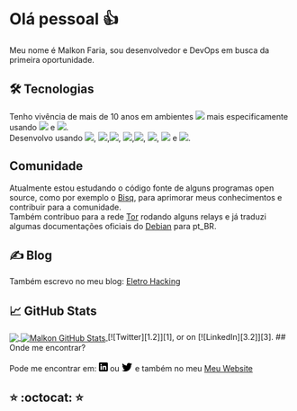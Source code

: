 # Olá pessoal :thumbsup:

Meu nome é Malkon Faria, sou desenvolvedor e DevOps em busca da primeira oportunidade.

## :hammer_and_wrench: Tecnologias

Tenho vivência de mais de 10 anos em ambientes ![](https://img.shields.io/badge/OS-Linux-sucess) mais especificamente usando ![](https://img.shields.io/badge/OS-Debian-FF1493) e ![](https://img.shields.io/badge/OS-CentOS-%2300008B). <br/>
Desenvolvo usando ![](https://img.shields.io/badge/Code-Java-%238B0000), ![](https://img.shields.io/badge/Code-HTML-%23FF4500),![](https://img.shields.io/badge/Code-CSS-blue), ![](https://img.shields.io/badge/Code-JS-%23FFD700),![](https://img.shields.io/badge/Framework-Spring-%2332CD32), ![](https://img.shields.io/badge/Framework-Bootstrap-%238A2BE2), ![](https://img.shields.io/badge/Framework-Angular-%23FF0000) e ![](https://img.shields.io/badge/Framework-Ionic-blue).

## Comunidade

Atualmente estou estudando o código fonte de alguns programas open source, como por exemplo o [Bisq](https://bisq.network/), para aprimorar meus conhecimentos e contribuir para a comunidade.<br/>
Também contribuo para a rede [Tor](https://www.torproject.org) rodando alguns relays e já traduzi algumas documentações oficiais do [Debian](https://www.debian.org/index.pt.html) para pt_BR.

## &#x270d; Blog

Também escrevo no meu blog: [Eletro Hacking](https://malkonf.github.io/blog/blog0.html)

## &#x1f4c8; GitHub Stats

<a href="https://github.com/MalkonF/MalkonF">
  <img align="center" src="https://github-readme-stats.vercel.app/api/top-langs/?username=MalkonF&title_color=ffffff&text_color=c9cacc&icon_color=2bbc8a&bg_color=1d1f21" />
</a>
<a href="https://github.com/MalkonF/MalkonF">
  <img align="center" src="https://github-readme-stats.vercel.app/api?username=MalkonF&show_icons=true&line_height=27&count_private=true&title_color=ffffff&text_color=c9cacc&icon_color=2bbc8a&bg_color=1d1f21" alt="Malkon GitHub Stats" />
</a>
[![Twitter][1.2]][1],  or on [![LinkedIn][3.2]][3].
## Onde me encontrar?

Pode me encontrar em: [![Linkedin][3.0]][3] ou [![Twitter][1.1]][1] e também no meu [Meu Website](https://malkonf.github.io/)

## :star: :octocat: :star:

<!-- icons -->

[1.1]: https://github.com/MalkonF/MalkonF/blob/main/twitter.png
[3.0]: https://github.com/MalkonF/MalkonF/blob/main/linkedin.png

<!-- redes sociais -->

[1]: https://twitter.com/RapazComum6
[2]: https://github.com/MalkonF
[3]: https://www.linkedin.com/in/malkon-faria-1843b81a7/
